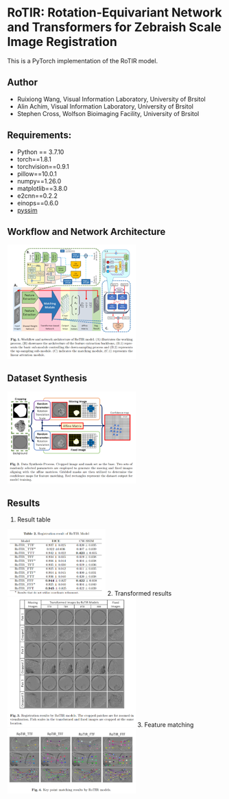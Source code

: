 # RoTIR: Rotation-Equivariant Network and Transformers for Zebraish Scale Image Registration

This is a PyTorch implementation of the RoTIR model.

## Author
* Ruixiong Wang, Visual Information Laboratory, University of Brsitol
* Alin Achim, Visual Information Laboratory, University of Brsitol
* Stephen Cross, Wolfson Bioimaging Facility, University of Brsitol
 
## Requirements:
* Python == 3.7.10
* torch==1.8.1
* torchvision==0.9.1
* pillow==10.0.1
* numpy==1.26.0
* matplotlib==3.8.0
* e2cnn==0.2.2
* einops==0.6.0
* [pyssim](https://github.com/jterrace/pyssim.git)

## Workflow and Network Architecture

<img src="_readme/fig_1.PNG" width=300> 

## Dataset Synthesis

<img src="_readme/fig_2.PNG" width=300> 

## Results
1. Result table
<img src="_readme/tab_1.PNG" width=230> 
2. Transformed results
<img src="_readme/fig_3.PNG" width=300> 
3. Feature matching
<img src="_readme/fig_4.PNG" width=300> 
